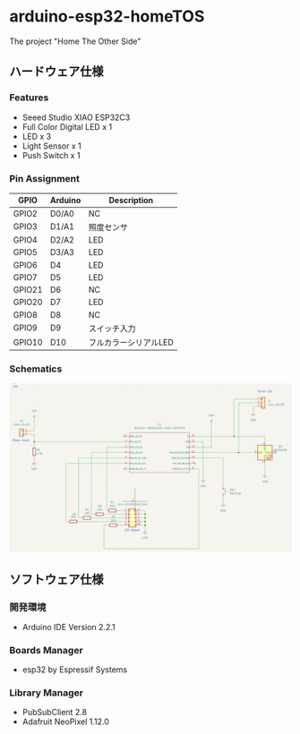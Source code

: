 # arduino-esp32-homeTOS
The project "Home The Other Side"

## ハードウェア仕様

### Features

- Seeed Studio XIAO ESP32C3
- Full Color Digital LED x 1
- LED x 3
- Light Sensor x 1
- Push Switch x 1

### Pin Assignment  

| GPIO | Arduino | Description |
| --- | --- | --- |
| GPIO2 | D0/A0 | NC  |
| GPIO3 | D1/A1 | 照度センサ |
| GPIO4 | D2/A2 | LED |
| GPIO5 | D3/A3 | LED |
| GPIO6 | D4  | LED |
| GPIO7 | D5  | LED |
| GPIO21 | D6  | NC  |
| GPIO20 | D7  | LED |
| GPIO8 | D8  | NC  |
| GPIO9 | D9  | スイッチ入力 |
| GPIO10 | D10 | フルカラーシリアルLED |
  
### Schematics

![Schematics](schematics.png)

## ソフトウェア仕様

### 開発環境

-  Arduino IDE Version 2.2.1

### Boards Manager

- esp32 by Espressif Systems

### Library Manager

- PubSubClient 2.8
- Adafruit NeoPixel 1.12.0